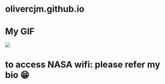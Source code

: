 # olivercjm.github.io

# My GIF
![](https://media.tenor.com/vgIsefXkgOAAAAAd/fredbear-dance.gif)
# to access NASA wifi: please refer my bio 😁
